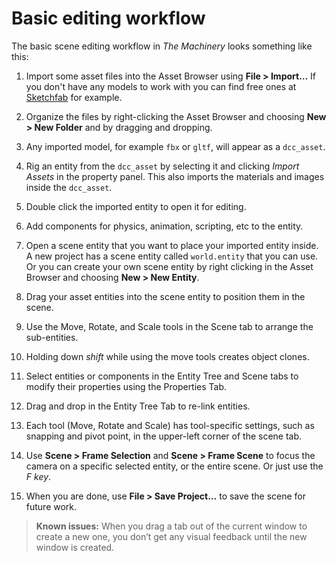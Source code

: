 # Basic editing workflow

The basic scene editing workflow in *The Machinery* looks something like this:

1. Import some asset files into the Asset Browser using **File > Import…** If you don't have any
   models to work with you can find free ones at [Sketchfab](https://sketchfab.com) for example.

2. Organize the files by right-clicking the Asset Browser and choosing **New > New Folder** and by
   dragging and dropping.

3. Any imported model, for example `fbx` or `gltf`, will appear as a `dcc_asset`.

4. Rig an entity from the `dcc_asset` by selecting it and clicking *Import Assets* in the property
   panel. This also imports the materials and images inside the `dcc_asset`.

5. Double click the imported entity to open it for editing.

6. Add components for physics, animation, scripting, etc to the entity.

7. Open a scene entity that you want to place your imported entity inside. A new project has a scene
   entity called `world.entity` that you can use. Or you can create your own scene entity by right
   clicking in the Asset Browser and choosing **New > New Entity**.

8. Drag your asset entities into the scene entity to position them in the scene.

9. Use the Move, Rotate, and Scale tools in the Scene tab to arrange the sub-entities.

10. Holding down *shift* while using the move tools creates object clones.

11. Select entities or components in the Entity Tree and Scene tabs to modify their properties using the
    Properties Tab.

12. Drag and drop in the Entity Tree Tab to re-link entities.

13. Each tool (Move, Rotate and Scale) has tool-specific settings, such as snapping and pivot point, in
    the upper-left corner of the scene tab.

14. Use **Scene > Frame Selection** and **Scene > Frame Scene** to focus the
    camera on a specific selected entity, or the entire scene. Or just use the _F key_.

15. When you are done, use **File > Save Project…** to save the scene for future
    work.

>  **Known issues:** When you drag a tab out of the current window to create a new one, you don’t
> get any visual feedback until the new window is created.
